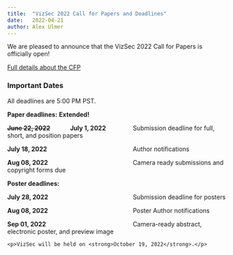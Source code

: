 ```yaml
---
title:  "VizSec 2022 Call for Papers and Deadlines"
date:   2022-04-21
author: Alex Ulmer
---
```


<p>
We are pleased to announce that the VizSec 2022 Call for Papers is officially open! 
</p>
<p>
<a href="/vizsec2022/#cfp">Full details about the CFP</a>
</p>

<div>
    <h3>Important Dates</h3>
    <p>All deadlines are 5:00 PM PST.</p>
    <p><strong>Paper deadlines:</strong> <span class="underline" style="font-weight: bold">Extended!</span></p>
    <p>
        <strong><span style="display: inline-block; width: 140px; text-decoration: line-through">June 22, 2022</span></strong>
        <strong><span style="display: inline-block; width: 140px;">July 1, 2022</span></strong>
        Submission deadline for full, short, and position papers
    </p>
    <p>
        <strong><span style="display: inline-block; width: 140px;">July 18, 2022</span></strong>
        <strong><span style="display: inline-block; width: 140px;"></span></strong>
        Author notifications
    </p>
    <p>
        <strong><span style="display: inline-block; width: 140px;">Aug 08, 2022</span></strong>
        <strong><span style="display: inline-block; width: 140px;"></span></strong>
        Camera ready submissions and copyright forms due
    </p>
    <p>
        <strong>Poster deadlines:</strong>
    </p>
    <p>
        <strong><span style="display: inline-block; width: 140px;">July 28, 2022</span></strong>
        <strong><span style="display: inline-block; width: 140px;"></span></strong>
        Submission deadline for posters
    </p>
    <p>
        <strong><span style="display: inline-block; width: 140px;">Aug 08, 2022</span></strong>
        <strong><span style="display: inline-block; width: 140px;"></span></strong>
        Poster Author notifications
    </p>
    <p>
        <strong><span style="display: inline-block; width: 140px;">Sep 01, 2022</span></strong>
        <strong><span style="display: inline-block; width: 140px;"></span></strong>
        Camera-ready abstract, electronic poster, and preview image
    </p>

    <p>VizSec will be held on <strong>October 19, 2022</strong>.</p>
</div>
